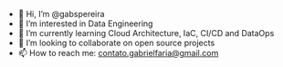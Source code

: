 - 👋 Hi, I’m @gabspereira
- 👀 I’m interested in Data Engineering
- 🌱 I’m currently learning Cloud Architecture, IaC, CI/CD and DataOps
- 💞️ I’m looking to collaborate on open source projects
- 📫 How to reach me: contato.gabrielfaria@gmail.com

<!---
gabspereira/gabspereira is a ✨ special ✨ repository because its `README.md` (this file) appears on your GitHub profile.
You can click the Preview link to take a look at your changes.
--->
